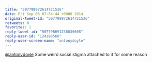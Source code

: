 ```yaml
---
title: "507798972614721536"
date: Fri Sep 05 07:54:44 +0000 2014
original-tweet-id: "507798972614721536"
retweets: 0
favorites: 1
reply-tweet-id: "507798691236036608"
reply-user-id: "124188568"
reply-user-screen-name: "antonydoyle"
---
```

<a href="https://twitter.com/antonydoyle">@antonydoyle</a> Some weird social stigma attached to it for some reason
